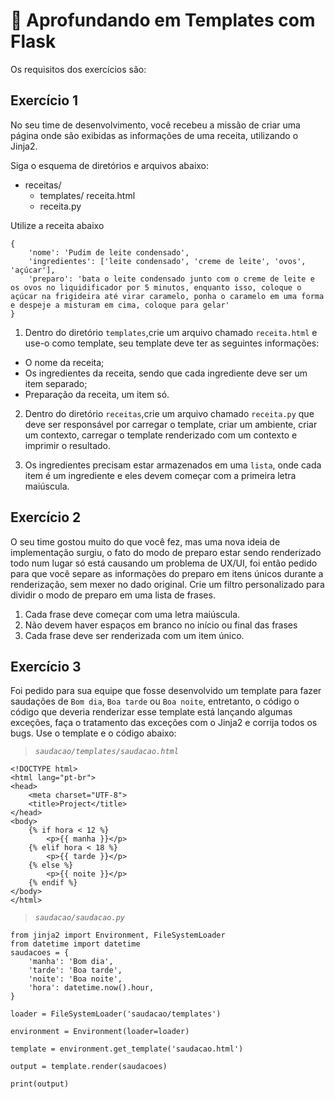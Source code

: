 # :pencil: Aprofundando em Templates com Flask



Os requisitos dos exercícios são: 

## Exercício 1

No seu time de desenvolvimento, você recebeu a missão de criar uma página onde são exibidas as informações de uma receita, utilizando o Jinja2.

Siga o esquema de diretórios e arquivos abaixo:

- receitas/
    - templates/ receita.html
    - receita.py

Utilize a receita abaixo

```
{
    'nome': 'Pudim de leite condensado',
    'ingredientes': ['leite condensado', 'creme de leite', 'ovos', 'açúcar'],
    'preparo': 'bata o leite condensado junto com o creme de leite e os ovos no liquidificador por 5 minutos, enquanto isso, coloque o açúcar na frigideira até virar caramelo, ponha o caramelo em uma forma e despeje a misturam em cima, coloque para gelar'
}
```

1. Dentro do diretório `templates`,crie um arquivo chamado `receita.html` e use-o como template, seu template deve ter as seguintes informações:

- O nome da receita;
- Os ingredientes da receita, sendo que cada ingrediente deve ser um item separado;
- Preparação da receita, um item só.

2. Dentro do diretório `receitas`,crie um arquivo chamado `receita.py` que deve ser responsável por carregar o template, criar um ambiente, criar um contexto, carregar o template renderizado com um contexto e imprimir o resultado.

3. Os ingredientes precisam estar armazenados em uma `lista`, onde cada item é um ingrediente e eles devem começar com a primeira letra maiúscula.

## Exercício 2

O seu time gostou muito do que você fez, mas uma nova ideia de implementação surgiu, o fato do modo de preparo estar sendo renderizado todo num lugar só está causando um problema de UX/UI, foi então pedido para que você separe as informações do preparo em itens únicos durante a renderização, sem mexer no dado original. Crie um filtro personalizado para dividir o modo de preparo em uma lista de frases.

1. Cada frase deve começar com uma letra maiúscula.
2. Não devem haver espaços em branco no início ou final das frases
3. Cada frase deve ser renderizada com um item único.

## Exercício 3

Foi pedido para sua equipe que fosse desenvolvido um template para fazer saudações de `Bom dia`, `Boa tarde` ou `Boa noite`, entretanto, o código o código que deveria renderizar esse template está lançando algumas exceções, faça o tratamento das exceções com o Jinja2 e corrija todos os bugs. Use o template e o código abaixo:

> _`saudacao/templates/saudacao.html`_

```
<!DOCTYPE html>
<html lang="pt-br">
<head>
    <meta charset="UTF-8">
    <title>Project</title>
</head>
<body>
    {% if hora < 12 %}
        <p>{{ manha }}</p>
    {% elif hora < 18 %}
        <p>{{ tarde }}</p>
    {% else %}
        <p>{{ noite }}</p>
    {% endif %}
</body>
</html>
```

> _`saudacao/saudacao.py`_

```
from jinja2 import Environment, FileSystemLoader
from datetime import datetime
saudacoes = {
    'manha': 'Bom dia',
    'tarde': 'Boa tarde',
    'noite': 'Boa noite',
    'hora': datetime.now().hour,
}

loader = FileSystemLoader('saudacao/templates')

environment = Environment(loader=loader)

template = environment.get_template('saudacao.html')

output = template.render(saudacoes)

print(output)
```
